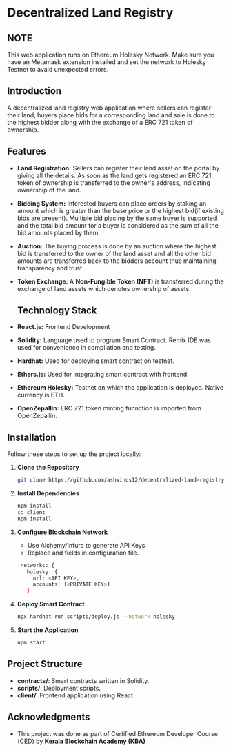 # Decentralized Land Registry

## NOTE
This web application runs on Ethereum Holesky Network. Make sure you have an Metamask extension installed and set the network to Holesky Testnet to avaid unexpected errors.

## Introduction
A decentralized land registry web application where sellers can register their land, buyers place bids for a corresponding land and sale is done to the highest bidder along with the exchange of a ERC 721 token of ownership.

## Features
- **Land Registration:** Sellers can register their land asset on the portal by giving all the details. As soon as the land gets registered an ERC 721 token of ownership is transferred to the owner's address, indicating ownership of the land.
- **Bidding System:** Interested buyers can place orders by staking an amount which is greater than the base price or the highest bid(if existing bids are present). Multiple bid placing by the same buyer is supported and the total bid amount for a buyer is considered as the sum of all the bid amounts placed by them.
- **Auction:** The buying process is done by an auction where the highest bid is transferred to the owner of the land asset and all the other bid amounts are transferred back to the bidders account thus maintaining transparency and trust.
- **Token Exchange:** A **Non-Fungible Token (NFT)** is transferred during the exchange of land assets which denotes ownership of assets.

  ## Technology Stack
- **React.js:** Frontend Development
- **Solidity:** Language used to program Smart Contract. Remix IDE was used for convenience in compilation and testing.
- **Hardhat:** Used for deploying smart contract on testnet.
- **Ethers.js:** Used for integrating smart contract with frontend.
- **Ethereum Holesky:** Testnet on which the application is deployed. Native currency is ETH.
- **OpenZepallin:** ERC 721 token minting fucnction is imported from OpenZepallin.

## Installation
Follow these steps to set up the project locally:

1. **Clone the Repository**
   ```sh
   git clone https://github.com/ashwincs12/decentralized-land-registry
   ```
2. **Install Dependencies**
   ```sh
   npm install
   cd client
   npm install
   ```
3. **Configure Blockchain Network**
   - Use Alchemy/Infura to generate API Keys
   - Replace <API KEY> and <PRIVATE KEY> fields in configuration file.
     
   ```sh
    networks: {
      holesky: {
        url: <API KEY>, 
        accounts: [<PRIVATE KEY>] 
      }
   ```
4. **Deploy Smart Contract**
   ```sh
   npx hardhat run scripts/deploy.js --network holesky
   ```
5. **Start the Application**
   ```sh
   npm start
   ```

## Project Structure

- **contracts/**: Smart contracts written in Solidity.
- **scripts/**: Deployment scripts.
- **client/**: Frontend application using React.

## Acknowledgments

- This project was done as part of Certified Ethereum Developer Course (CED) by **Kerala Blockchain Academy (KBA)**
